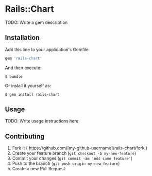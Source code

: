 # Rails::Chart

TODO: Write a gem description

## Installation

Add this line to your application's Gemfile:

```ruby
gem 'rails-chart'
```

And then execute:

    $ bundle

Or install it yourself as:

    $ gem install rails-chart

## Usage

TODO: Write usage instructions here

## Contributing

1. Fork it ( https://github.com/[my-github-username]/rails-chart/fork )
2. Create your feature branch (`git checkout -b my-new-feature`)
3. Commit your changes (`git commit -am 'Add some feature'`)
4. Push to the branch (`git push origin my-new-feature`)
5. Create a new Pull Request
